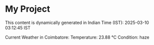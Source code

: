 # My Project

This content is dynamically generated in Indian Time (IST): 2025-03-10 03:12:45 IST


Current Weather in Coimbatore:
Temperature: 23.88 °C
Condition: haze
